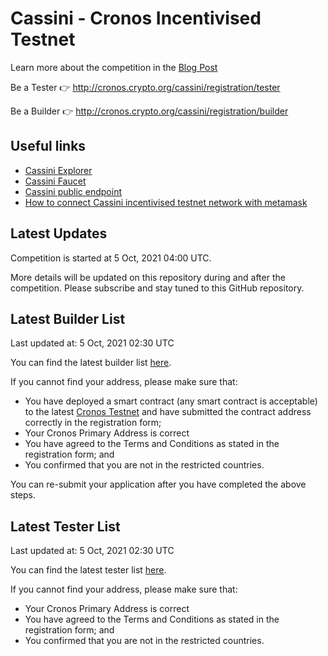 # Cassini - Cronos Incentivised Testnet

Learn more about the competition in the [Blog Post](https://medium.com/crypto-org-chain/introducing-cassini-the-cronos-incentivised-testnet-fe11a42a623d)

Be a Tester 👉 http://cronos.crypto.org/cassini/registration/tester

Be a Builder 👉 http://cronos.crypto.org/cassini/registration/builder

## Useful links

- [Cassini Explorer](https://cronos.crypto.org/cassini/explorer)
- [Cassini Faucet](https://cronos.crypto.org/cassini/faucet)
- [Cassini public endpoint](https://cassini.crypto.org/)
- [How to connect Cassini incentivised testnet network with metamask](./cassini-network-info/README.md)

## Latest Updates

Competition is started at 5 Oct, 2021 04:00 UTC.

More details will be updated on this repository during and after the competition. Please subscribe and stay tuned to this GitHub repository.

## Latest Builder List

Last updated at: 5 Oct, 2021 02:30 UTC

You can find the latest builder list [here](./builderList.csv).

If you cannot find your address, please make sure that:
- You have deployed a smart contract (any smart contract is acceptable) to the latest [Cronos Testnet](https://github.com/crypto-org-chain/cronos-testnets) and have submitted the contract address correctly in the registration form;
- Your Cronos Primary Address is correct
- You have agreed to the Terms and Conditions as stated in the registration form; and
- You confirmed that you are not in the restricted countries.

You can re-submit your application after you have completed the above steps.

## Latest Tester List

Last updated at: 5 Oct, 2021 02:30 UTC

You can find the latest tester list [here](./testerList.csv).

If you cannot find your address, please make sure that:
- Your Cronos Primary Address is correct
- You have agreed to the Terms and Conditions as stated in the registration form; and
- You confirmed that you are not in the restricted countries.
